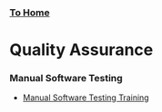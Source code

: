### [To Home](https://github.com/kokurate/learning-journey)

# Quality Assurance

### Manual Software Testing
- [Manual Software Testing Training]()

